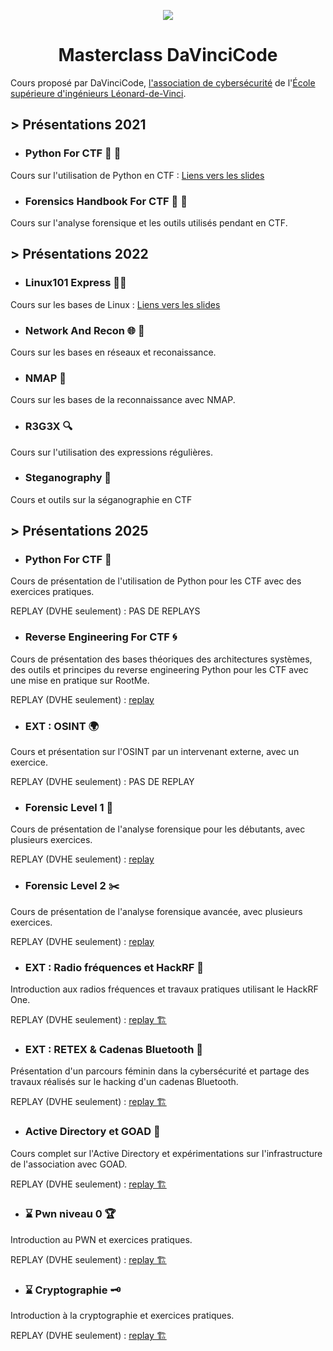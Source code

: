 <center>



![](images/davincicode.png)

# Masterclass DaVinciCode

</center>

Cours proposé par DaVinciCode, [l'association de cybersécurité](https://davincicode.fr/) de l'[École supérieure d'ingénieurs Léonard-de-Vinci](https://www.esilv.fr/).

## >  Présentations 2021

  - ### Python For CTF 🐍 🚩

Cours sur l'utilisation de Python en CTF : [Liens vers les slides](https://github.com/DaVinciCodeCTF/linux101-express/raw/master/python_for_ctf/python.pdf)

  - ### Forensics Handbook For CTF 🔬 📖 

Cours sur l'analyse forensique et les outils utilisés pendant en CTF.


## > Présentations 2022

- ### Linux101 Express 🚂🐧

Cours sur les bases de Linux : [Liens vers les slides](https://github.com/DaVinciCodeCTF/linux101-express/raw/master/linux101/introduction.pdf)

- ### Network And Recon 🌐 🔭 

Cours sur les bases en réseaux et reconaissance.

- ### NMAP 👀

Cours sur les bases de la reconnaissance avec NMAP.

- ### R3G3X 🔍

Cours sur l'utilisation des expressions régulières.

- ### Steganography 🎨

Cours et outils sur la séganographie en CTF

## > Présentations 2025

- ### Python For CTF  🐍

Cours de présentation de l'utilisation de Python pour les CTF avec des exercices pratiques.

REPLAY (DVHE seulement) :  PAS DE REPLAYS

- ### Reverse Engineering For CTF 🌀

Cours de présentation des bases théoriques des architectures systèmes, des outils et principes du reverse engineering Python pour les CTF avec une mise en pratique sur RootMe.

REPLAY (DVHE seulement) : [replay](https://devinci.sharepoint.com/sites/DavincicodeBureau2022-2023/_layouts/15/guestaccess.aspx?share=EV_ig9BQR5dLvrNYTftGEJsBCmLkbcGek0_vbEPNU_bdoA&e=sl9N0A)

- ### EXT : OSINT 🌍

Cours et présentation sur l'OSINT par un intervenant externe, avec un exercice.

REPLAY (DVHE seulement) : PAS DE REPLAY

- ### Forensic Level 1 🔨

Cours de présentation de l'analyse forensique pour les débutants, avec plusieurs exercices.

REPLAY (DVHE seulement) : [replay](https://devinci.sharepoint.com/sites/DavincicodeBureau2022-2023/_layouts/15/guestaccess.aspx?share=EcFaibfHzWlDr8q0Hlvkj8EB4mVRPT8iwSwXmqi9sf-YMg&e=LDtbje)

- ### Forensic Level 2 ✂️

Cours de présentation de l'analyse forensique avancée, avec plusieurs exercices.

REPLAY (DVHE seulement) : [replay](https://devinci.sharepoint.com/sites/DavincicodeBureau2022-2023/_layouts/15/guestaccess.aspx?share=EWTQ6MGYCdtBmH3dJc-Sf5MBpjOnrpslMioQkBbyl-C59w&e=mYnH9p)

-  ### EXT : Radio fréquences et HackRF 📡

Introduction aux radios fréquences et travaux pratiques utilisant le HackRF One.

REPLAY (DVHE seulement) : [replay 🏗️]()

- ### EXT : RETEX & Cadenas Bluetooth 🔐

Présentation d'un parcours féminin dans la cybersécurité et partage des travaux réalisés sur le hacking d'un cadenas Bluetooth.

REPLAY (DVHE seulement) : [replay 🏗️]()

- ### Active Directory et GOAD 👑

Cours complet sur l'Active Directory et expérimentations sur l'infrastructure de l'association avec GOAD.

REPLAY (DVHE seulement) : [replay 🏗️]()

- ### ⌛ Pwn niveau 0 🏆

Introduction au PWN et exercices pratiques.

REPLAY (DVHE seulement) : [replay 🏗️]()

- ### ⌛ Cryptographie 🗝️

Introduction à la cryptographie et exercices pratiques.

REPLAY (DVHE seulement) : [replay 🏗️]()